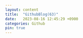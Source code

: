 ```yaml
---
layout: content
title:  "GithubBlog(63)"
date:   2023-08-16 12:45:29 +0900
categories: Github
pin: true
---
```


